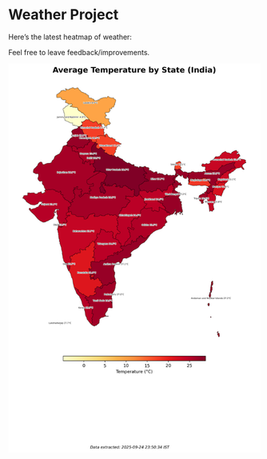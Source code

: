 # Weather Project

Here’s the latest heatmap of weather:

Feel free to leave feedback/improvements.

![India Heatmap](docs/assets/india_heatmap.png?v=D43674)
